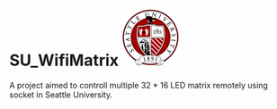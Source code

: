# SU_WifiMatrix ![](SU_logo.png)

A project aimed to controll multiple 32 * 16 LED matrix remotely using socket in Seattle University.
